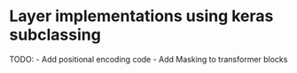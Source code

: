 # Layer implementations using keras subclassing

TODO:
    - Add positional encoding code
    - Add Masking to transformer blocks